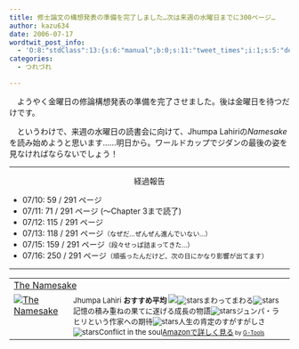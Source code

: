 ```yaml
---
title: 修士論文の構想発表の準備を完了しました…次は来週の水曜日までに300ページ…
author: kazu634
date: 2006-07-17
wordtwit_post_info:
  - 'O:8:"stdClass":13:{s:6:"manual";b:0;s:11:"tweet_times";i:1;s:5:"delay";i:0;s:7:"enabled";i:1;s:10:"separation";s:2:"60";s:7:"version";s:3:"3.7";s:14:"tweet_template";b:0;s:6:"status";i:2;s:6:"result";a:0:{}s:13:"tweet_counter";i:2;s:13:"tweet_log_ids";a:1:{i:0;i:2445;}s:9:"hash_tags";a:0:{}s:8:"accounts";a:1:{i:0;s:7:"kazu634";}}'
categories:
  - つれづれ

---
```

<div class="section">
<p>
    　ようやく金曜日の修論構想発表の準備を完了させました。後は金曜日を待つだけです。
</p></p> 
  
<p>
    　というわけで、来週の水曜日の読書会に向けて、Jhumpa Lahiriの<i>Namesake</i>を読み始めようと思います……明日から。ワールドカップでジダンの最後の姿を見なければならないでしょう！
</p>
  
<hr />
  
<p>
<center>
      経過報告
</center>
</p>
  
<ul>
<li>
      07/10: 59 / 291 ページ
</li>
<li>
      07/11: 71 / 291 ページ (～Chapter 3まで読了)
</li>
<li>
      07/12: 115 / 291 ページ
</li>
<li>
      07/13: 118 / 291 ページ<small>（なぜだ…ぜんぜん進んでいない…）</small>
</li>
<li>
      07/15: 159 / 291 ページ<small>（段々せっぱ詰まってきた…）</small>
</li>
<li>
      07/16: 250 / 291 ページ<small>（頑張ったんだけど、次の日にかなり影響が出てます）</small>
</li>
</ul>
  
<hr />
  
<p>
<center>
</center>
</p>
  
<p>
<table cellpadding="5" border="0">
<tr>
<td colspan="2">
<a href="https://www.amazon.co.jp/exec/obidos/ASIN/0618485228/goodpic-22/" onclick="__gaTracker('send', 'event', 'outbound-article', 'https://www.amazon.co.jp/exec/obidos/ASIN/0618485228/goodpic-22/', 'The Namesake');" target="_top">The Namesake</a>
</td>
</tr>
      
<tr>
<td valign="top">
<a href="https://www.amazon.co.jp/exec/obidos/ASIN/0618485228/goodpic-22/" onclick="__gaTracker('send', 'event', 'outbound-article', 'https://www.amazon.co.jp/exec/obidos/ASIN/0618485228/goodpic-22/', '');" target="_top"><img alt="The Namesake" src="http://images.amazon.com/images/P/0618485228.01._SCMZZZZZZZ_.jpg" border="0" /></a>
</td>
        
<td valign="top">
<font size="-1">Jhumpa Lahiri <strong>おすすめ平均</strong> <img src="http://g-images.amazon.com/images/G/01/detail/stars-4-5.gif" /><img alt="stars" src="http://g-images.amazon.com/images/G/01/detail/stars-4-0.gif" />まわってまわる<img alt="stars" src="http://g-images.amazon.com/images/G/01/detail/stars-5-0.gif" />記憶の積み重ねの果てに遂げる成長の物語<img alt="stars" src="http://g-images.amazon.com/images/G/01/detail/stars-5-0.gif" />ジュンパ・ラヒリという作家への期待<img alt="stars" src="http://g-images.amazon.com/images/G/01/detail/stars-5-0.gif" />人生の肯定のすがすがしさ<img alt="stars" src="http://g-images.amazon.com/images/G/01/detail/stars-5-0.gif" />Conflict in the soul<a href="https://www.amazon.co.jp/exec/obidos/ASIN/0618485228/goodpic-22/" onclick="__gaTracker('send', 'event', 'outbound-article', 'https://www.amazon.co.jp/exec/obidos/ASIN/0618485228/goodpic-22/', 'Amazonで詳しく見る');" target="_top">Amazonで詳しく見る</a></font><font size="-2"> by <a href="http://www.goodpic.com/mt/aws/index.html" onclick="__gaTracker('send', 'event', 'outbound-article', 'http://www.goodpic.com/mt/aws/index.html', 'G-Tools');">G-Tools</a></font>
</td>
</tr>
</table>
</p>
</div>
